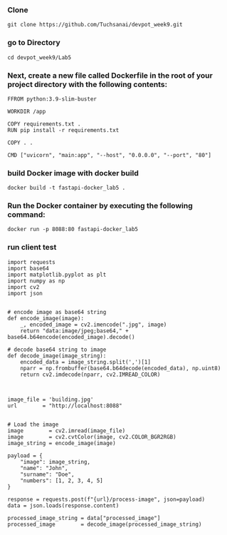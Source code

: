 ### Clone

```
git clone https://github.com/Tuchsanai/devpot_week9.git
```


### go to Directory
```
cd devpot_week9/Lab5

```




### Next, create a new file called Dockerfile in the root of your project directory with the following contents:
```
FFROM python:3.9-slim-buster

WORKDIR /app

COPY requirements.txt .
RUN pip install -r requirements.txt

COPY . .

CMD ["uvicorn", "main:app", "--host", "0.0.0.0", "--port", "80"]
```

### build Docker image with docker build 
```
docker build -t fastapi-docker_lab5 .
```

### Run the Docker container by executing the following command:
```
docker run -p 8088:80 fastapi-docker_lab5 
```
### run client test

```
import requests
import base64
import matplotlib.pyplot as plt
import numpy as np
import cv2
import json


# encode image as base64 string
def encode_image(image):
    _, encoded_image = cv2.imencode(".jpg", image)
    return "data:image/jpeg;base64," + base64.b64encode(encoded_image).decode()

# decode base64 string to image
def decode_image(image_string):
    encoded_data = image_string.split(',')[1]
    nparr = np.frombuffer(base64.b64decode(encoded_data), np.uint8)
    return cv2.imdecode(nparr, cv2.IMREAD_COLOR)



image_file = 'building.jpg'
url        = "http://localhost:8088"


# Load the image
image        = cv2.imread(image_file)
image        = cv2.cvtColor(image, cv2.COLOR_BGR2RGB)
image_string = encode_image(image)

payload = {
    "image": image_string,
    "name": "John",
    "surname": "Doe",
    "numbers": [1, 2, 3, 4, 5]
}

response = requests.post(f"{url}/process-image", json=payload)
data = json.loads(response.content)

processed_image_string = data["processed_image"]
processed_image        = decode_image(processed_image_string)




```